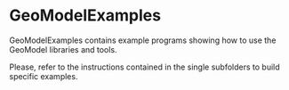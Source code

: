 
# GeoModelExamples

GeoModelExamples contains example programs showing how to use the GeoModel libraries and tools.

Please, refer to the instructions contained in the single subfolders to build specific examples.
